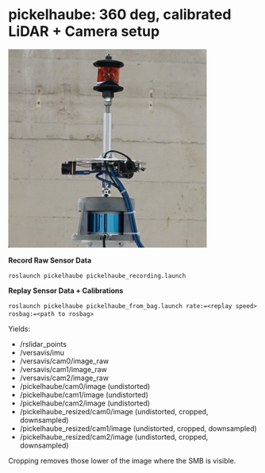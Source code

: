 # pickelhaube: 360 deg, calibrated LiDAR + Camera setup

<img alt="image of sensor" src="pickelhaube.jpg" height="400pt">

**Record Raw Sensor Data**
```
roslaunch pickelhaube pickelhaube_recording.launch
```

**Replay Sensor Data + Calibrations**
```
roslaunch pickelhaube pickelhaube_from_bag.launch rate:=<replay speed> rosbag:=<path to rosbag>
```
Yields:

- /rslidar_points
- /versavis/imu
- /versavis/cam0/image_raw
- /versavis/cam1/image_raw
- /versavis/cam2/image_raw
- /pickelhaube/cam0/image  (undistorted)
- /pickelhaube/cam1/image  (undistorted)
- /pickelhaube/cam2/image  (undistorted)
- /pickelhaube_resized/cam0/image  (undistorted, cropped, downsampled)
- /pickelhaube_resized/cam1/image  (undistorted, cropped, downsampled)
- /pickelhaube_resized/cam2/image  (undistorted, cropped, downsampled)

Cropping removes those lower of the image where the SMB is visible.
